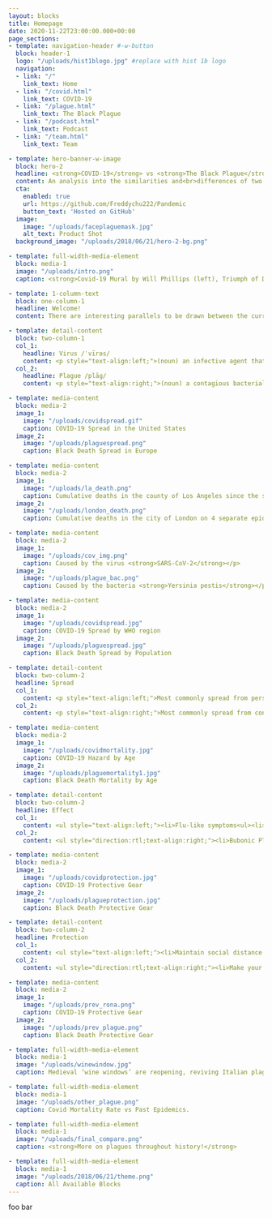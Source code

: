 ```yaml
---
layout: blocks
title: Homepage
date: 2020-11-22T23:00:00.000+00:00
page_sections:
- template: navigation-header #-w-button
  block: header-1
  logo: "/uploads/hist1blogo.jpg" #replace with hist 1b logo
  navigation:
  - link: "/"
    link_text: Home
  - link: "/covid.html" 
    link_text: COVID-19
  - link: "/plague.html"
    link_text: The Black Plague
  - link: "/podcast.html"
    link_text: Podcast
  - link: "/team.html"
    link_text: Team

- template: hero-banner-w-image
  block: hero-2
  headline: <strong>COVID-19</strong> vs <strong>The Black Plague</strong> 
  content: An analysis into the similarities and<br>differences of two widespread diseases. 
  cta:
    enabled: true
    url: https://github.com/Freddychu222/Pandemic
    button_text: 'Hosted on GitHub'
  image:
    image: "/uploads/faceplaguemask.jpg"
    alt_text: Product Shot
  background_image: "/uploads/2018/06/21/hero-2-bg.png"

- template: full-width-media-element
  block: media-1
  image: "/uploads/intro.png"
  caption: <strong>Covid-19 Mural by Will Phillips (left), Triumph of Death by Pieter Bruegel(right)</strong>

- template: 1-column-text
  block: one-column-1
  headline: Welcome! 
  content: There are interesting parallels to be drawn between the current pandemic of COVID-19 and the spread of the black death. Using a side-by-side comparison, this website hopes to offer a better insight into the spread of diseases and their effects. 

- template: detail-content
  block: two-column-1
  col_1: 
    headline: Virus /ˈvīrəs/
    content: <p style="text-align:left;">(noun) an infective agent that typically consists of a nucleic acid molecule in a protein coat, is too small to be seen by light microscopy, and is able to multiply only within the living cells of a host.</p>
  col_2:
    headline: Plague /plāɡ/
    content: <p style="text-align:right;">(noun) a contagious bacterial disease characterized by fever and delirium, typically with the formation of buboes (bubonic plague) and sometimes infection of the lungs (pneumonic plague).</p>

- template: media-content
  block: media-2
  image_1: 
    image: "/uploads/covidspread.gif"
    caption: COVID-19 Spread in the United States
  image_2: 
    image: "/uploads/plaguespread.png"
    caption: Black Death Spread in Europe

- template: media-content
  block: media-2
  image_1: 
    image: "/uploads/la_death.png"
    caption: Cumulative deaths in the county of Los Angeles since the start of Covid
  image_2: 
    image: "/uploads/london_death.png"
    caption: Cumulative deaths in the city of London on 4 separate epidemics of the Black Plague

- template: media-content
  block: media-2
  image_1: 
    image: "/uploads/cov_img.png"
    caption: Caused by the virus <strong>SARS-CoV-2</strong></p>
  image_2: 
    image: "/uploads/plague_bac.png"
    caption: Caused by the bacteria <strong>Yersinia pestis</strong></p>

- template: media-content
  block: media-2
  image_1: 
    image: "/uploads/covidspread.jpg"
    caption: COVID-19 Spread by WHO region 
  image_2: 
    image: "/uploads/plaguespread.jpg"
    caption: Black Death Spread by Population

- template: detail-content
  block: two-column-2
  headline: Spread
  col_1: 
    content: <p style="text-align:left;">Most commonly spread from person-to-person by inhalation of respiratory droplets into the lungs. Based on current transmission rates, the virus is spreading easily and sustainably between people. Estimations place its infectivity between the flu and measles. Risk of animal to human transmission is considered to be very low.</p>
  col_2:
    content: <p style="text-align:right;">Most commonly spread from contaminated/infected animals. People were bitten by infected fleas (fleas get it from infected rodents) and came into contact with contaminated animal tissue. In some cases, humans who have developed pneumonic plague can transmit the plague in an aerosol form through cough droplets, but this was much rarer.</p>

- template: media-content
  block: media-2
  image_1: 
    image: "/uploads/covidmortality.jpg"
    caption: COVID-19 Hazard by Age
  image_2: 
    image: "/uploads/plaguemortality1.jpg"
    caption: Black Death Mortality by Age 

- template: detail-content
  block: two-column-2
  headline: Effect
  col_1: 
    content: <ul style="text-align:left;"><li>Flu-like symptoms<ul><li>Fever/Chills<li>Cough<li>Fatigue<li>Muscle/Body Aches<li>Headaches</ul><li>Sore Throat, Cough<li>Congestion/Runny Nose<li>Nausea/Vomiting<li>Diarrhea<li>Shortness of Breath/Difficulty Breathing<li>Loss of taste/smell</ul>
  col_2:
    content: <ul style="direction:rtl;text-align:right;"><li>Bubonic Plague<ul><li>Flu-like symptoms + swollen lymph nodes (buboes)<li>Results from being bitten by infected fleas</ul><li>Septicemic Plague<ul><li>Flu-like symptoms + abdominal pain + internal bleeding + tissue death<li>Results from untreated bubonic plague or handling infected animals</ul><li>Pneumonic Plague<ul><li>Flu-like symptoms + severe pneumonia<li>Results from inhaling infected droplets from infected individuals or when untreated plague spreads to lungs<li>Only form of plague that can spread person-person</ul></ul>

- template: media-content
  block: media-2
  image_1: 
    image: "/uploads/covidprotection.jpg"
    caption: COVID-19 Protective Gear
  image_2: 
    image: "/uploads/plagueprotection.jpg"
    caption: Black Death Protective Gear

- template: detail-content
  block: two-column-2
  headline: Protection
  col_1: 
    content: <ul style="text-align:left;"><li>Maintain social distance (at least 6ft)<li>Wash your hands with soap and water or with 60%+ alcohol hand sanitizer<li>Clean and disinfect potentially contaminated surfaces<li>Wear a mask</ul>
  col_2:
    content: <ul style="direction:rtl;text-align:right;"><li>Make your home and outbuildings rodent-proof<li>Wear gloves when handling potentially infected animals<li>Wear insect repellent to keep rodent fleas away, DEET + Permethrin containing products are effective repellents<li>Keep fleas off your pets<li>Because of lack of individuals infected with pneumonic plague, most don’t have to worry about measure to prevent  human to human transmission</ul>

- template: media-content
  block: media-2
  image_1: 
    image: "/uploads/prev_rona.png"
    caption: COVID-19 Protective Gear
  image_2: 
    image: "/uploads/prev_plague.png"
    caption: Black Death Protective Gear

- template: full-width-media-element
  block: media-1
  image: "/uploads/winewindow.jpg"
  caption: Medieval ‘wine windows’ are reopening, reviving Italian plague tradition.

- template: full-width-media-element
  block: media-1
  image: "/uploads/other_plague.png"
  caption: Covid Mortality Rate vs Past Epidemics. 

- template: full-width-media-element
  block: media-1
  image: "/uploads/final_compare.png"
  caption: <strong>More on plagues throughout history!</strong>

- template: full-width-media-element
  block: media-1
  image: "/uploads/2018/06/21/theme.png"
  caption: All Available Blocks
---
```

foo bar